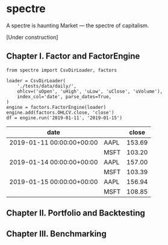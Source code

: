 # spectre 

A spectre is haunting Market — the spectre of capitalism.

[Under construction]

## Chapter I. Factor and FactorEngine

    from spectre import CsvDirLoader, factors
    
    loader = CsvDirLoader(
        './tests/data/daily/', 
        ohlcv=('uOpen', 'uHigh', 'uLow', 'uClose', 'uVolume'),
        index_col='date', parse_dates=True,
    )
    engine = factors.FactorEngine(loader)
    engine.add(factors.OHLCV.close, 'close')
    df = engine.run('2019-01-11', '2019-01-15')

		

|date                     |    |     close|	
|-------------------------|----|----------|
|2019-01-11 00:00:00+00:00|AAPL|	153.69|
|                         |MSFT|	103.20|
|2019-01-14 00:00:00+00:00|AAPL|	157.00|
|                         |MSFT|	103.39|
|2019-01-15 00:00:00+00:00|AAPL|	156.94|
|                         |MSFT|	108.85|
## Chapter II. Portfolio and Backtesting

## Chapter III. Benchmarking
